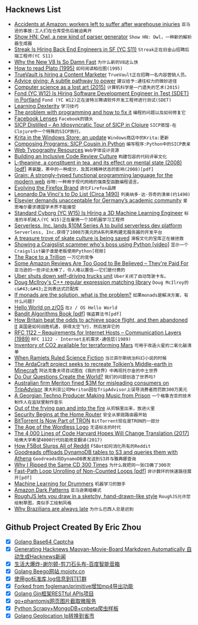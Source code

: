## Hacknews List


- [Accidents at Amazon: workers left to suffer after warehouse injuries](https://www.theguardian.com/technology/2018/jul/30/accidents-at-amazon-workers-left-to-suffer-after-warehouse-injuries)  `亚马逊的事故:工人们在仓库受伤后被迫离开`
- [Show HN: Owl, a new kind of parser generator](https://github.com/ianh/owl)  `Show HN: Owl，一种新的解析器生成器`
- [Streak Is Hiring Back End Engineers in  SF (YC S11)](https://www.streak.com/careers#BackendEngineer)  `Streak正在旧金山招聘后端工程师(YC S11)`
- [Why the New V8 Is So Damn Fast](https://nodesource.com/blog/why-the-new-v8-is-so-damn-fast)  `为什么新的V8这么快`
- [How to read Plato (1995)](http://plato-dialogues.org/email/950404_1.htm)  `如何阅读柏拉图(1995)`
- [TrueVault is hiring a Content Marketer](https://angel.co/truevault/jobs/386206-content-marketing-manager)  `TrueVault正在招聘一名内容营销人员。`
- [Advice giving: A subtle pathway to power](https://ink.library.smu.edu.sg/cgi/viewcontent.cgi?article=6779&amp;context=lkcsb_research)  `建议给予:通往权力的微妙途径`
- [Computer science as a lost art (2015)](http://rubyhacker.com/blog2/20150917.html)  `计算机科学是一门遗失的艺术(2015)`
- [Fond (YC W12) Is Hiring Software Development Engineer in Test (SDET) in Portland](https://jobs.lever.co/fond/0b674725-2493-4d42-90b1-10d631c94d98)  `Fond (YC W12)正在波特兰聘请软件开发工程师进行测试(SDET)`
- [Learning Dexterity](https://blog.openai.com/learning-dexterity/)  `学习技巧`
- [The problem with programming and how to fix it](https://alarmingdevelopment.org/?p=1173)  `编程的问题以及如何修复它`
- [Facebook Lenses](https://stratechery.com/2018/facebook-lenses/)  `Facebook的镜头`
- [SICP Distilled – An Idiosyncratic Tour of SICP in Clojure](http://www.sicpdistilled.com)  `SICP蒸馏-在Clojure中一个特殊的SICP旅行。`
- [Krita in the Windows Store: an update](https://krita.org/en/item/krita-in-the-windows-store-an-update/)  `Windows商店中的Krita:更新`
- [Composing Programs: SICP Cousin in Python](http://www.composingprograms.com/)  `编写程序:Python中的SICP表亲`
- [Web Typography Resources](https://betterwebtype.com/web-typography-resources)  `Web字体设计资源`
- [Building an Inclusive Code Review Culture](https://blog.plaid.com/building-an-inclusive-code-review-culture/)  `构建包容的代码评审文化`
- [L-theanine, a constituent in tea, and its effect on mental state (2008) [pdf]](http://apjcn.nhri.org.tw/server/APJCN/17%20Suppl%201//167.pdf)  `茶氨酸，茶中的一种成分，及其对精神状态的影响(2008)[pdf]`
- [Grain: A strongly-typed functional programming language for the modern web](https://grain-lang.org/)  `谷物:一种用于现代网络的强类型函数编程语言。`
- [Evolving the Firefox Brand](https://blog.mozilla.org/opendesign/evolving-the-firefox-brand/)  `进化Firefox品牌`
- [Leonardo Da Vinci&#39;s to Do List (Circa 1490)](http://www.openculture.com/2018/07/leonardo-da-vincis-list-circa-1490.html)  `列奥纳多·达·芬奇的清单(约1490)`
- [Elsevier demands unacceptable for Germany’s academic community](https://www.hrk.de/press/press-releases/press-release/meldung/deal-and-elsevier-negotiations-elsevier-demands-unacceptable-for-the-academic-community-4409/)  `爱思唯尔要求德国学术界不能接受`
- [Standard Cyborg (YC W15) Is Hiring a 3D Machine Learning Engineer](item?id=17649726)  `标准的半机械人(YC W15)正在雇佣一个3D机器学习工程师`
- [Serverless, Inc. lands $10M Series A to build serverless dev platform](https://techcrunch.com/2018/07/30/serverless-inc-lands-10-m-series-a-to-build-serverless-developers-platform/)  `Serverless, Inc.获得了1000万美元的A系列来构建无服务器的开发平台`
- [A treasure trove of skate culture is being saved](https://www.huckmag.com/outdoor/rad-archive-dan-adams-skate-culture/)  `滑板文化的宝库正在被拯救`
- [Showing a Craigslist scammer who&#39;s boss using Python [video]](https://www.youtube.com/watch?v=UtNYzv8gLbs&amp;feature=youtu.be)  `显示一个Craigslist骗子谁是老板使用Python[视频]`
- [The Race to a Trillion](https://www.aboveavalon.com/notes/2018/7/11/the-race-to-a-trillion)  `一万亿的竞争`
- [Some Amazon Reviews Are Too Good to Be Believed – They&#39;re Paid For](https://www.npr.org/2018/07/30/629800775/some-amazon-reviews-are-too-good-to-be-believed-theyre-paid-for)  `亚马逊的一些评论太棒了，令人难以置信——它们是付费的`
- [Uber shuts down self-driving trucks unit](https://techcrunch.com/2018/07/30/ubers-self-driving-trucks-division-is-dead-long-live-uber-self-driving-cars/)  `Uber关闭了自动驾驶卡车。`
- [Doug McIlroy&#39;s C&#43;&#43; regular expression matching library](https://github.com/arnoldrobbins/mcilroy-regex)  `Doug McIlroy的c&#43;&#43;正则表达式匹配库`
- [If monads are the solution, what is the problem?](http://danghica.blogspot.com/2018/07/haskell-if-monads-are-solution-what-is.html)  `如果monads是解决方案，有什么问题?`
- [Hello World on z/OS](https://medium.com/@bellmar/hello-world-on-z-os-a0ef31c1e87f)  `在z / OS Hello World`
- [Bandit Algorithms Book [pdf]](http://downloads.tor-lattimore.com/banditbook/book.pdf)  `强盗算法书[pdf]`
- [How Britain beat the odds to achieve space flight, and then abandoned it](https://medium.com/lapsed-historian/an-empire-of-stars-d6b24f92cbc7)  `英国是如何战胜机遇，获得太空飞行，然后放弃它的`
- [RFC 1122 – Requirements for Internet Hosts – Communication Layers (1989)](https://tools.ietf.org/html/rfc1122)  `RFC 1122 - Internet主机需求-通信层(1989)`
- [Inventory of CO2 available for terraforming Mars](https://www.nature.com/articles/s41550-018-0529-6)  `可用于改造火星的二氧化碳清单`
- [When Ramjets Ruled Science Fiction](https://www.tor.com/2018/07/30/when-ramjets-ruled-science-fiction/)  `当兰菲尔斯统治科幻小说的时候`
- [The ArdaCraft project seeks to recreate Tolkien’s Middle-earth in Minecraft](https://ardacraft.me/)  `阿达克鲁夫项目试图在《我的世界》中再现托尔金的中土世界`
- [Do Our Questions Create the World?](https://blogs.scientificamerican.com/cross-check/do-our-questions-create-the-world/)  `我们的问题创造了世界吗?`
- [Australian firm Meriton fined $3M for misleading consumers on TripAdvisor](https://www.accc.gov.au/media-release/meriton-to-pay-3-million-for-misleading-consumers-on-tripadvisor)  `澳大利亚公司Meriton因在TripAdvisor上误导消费者而罚款300万美元`
- [A Georgian Techno Producer Making Music from Prison](http://www.electronicbeats.net/behind-bars-meet-the-georgian-techno-producer-making-music-from-prison/)  `一个格鲁吉亚的技术制作人在监狱里制作音乐`
- [Out of the frying pan and into the fire](https://ar.al/2018/07/30/out-of-the-frying-pan-and-into-the-fire/)  `从煎锅里出来，放进火里`
- [Security Begins at the Home Router](https://insights.sei.cmu.edu/sei_blog/2018/07/security-begins-at-the-home-router.html)  `安全从家庭路由器开始`
- [BitTorrent Is Now Part of TRON](http://blog.bittorrent.com/2018/07/23/its-official-bittorrent-is-now-part-of-tron/)  `BitTorrent现在是TRON的一部分`
- [The Age of the Wordless Logo](https://www.theatlantic.com/business/archive/2016/09/the-age-of-the-wordless-logo/499166/?single_page=true)  `无语标志的时代`
- [The 4,000 Lines of Code Harvard Hopes Will Change Translation (2017)](https://slator.com/academia/4000-lines-code-harvard-hopes-will-change-translation/)  `哈佛大学希望4000行代码能改变翻译(2017)`
- [How F5Bot Slurps All of Reddit](https://intoli.com/blog/f5bot/)  `F5Bot如何消化所有的Reddit`
- [Goodreads offloads DynamoDB tables to S3 and queries them with Athena](https://aws.amazon.com/blogs/big-data/how-goodreads-offloads-amazon-dynamodb-tables-to-amazon-s3-and-queries-them-using-amazon-athena/)  `Goodreads将DynamoDB表发送到S3并与雅典娜查询`
- [Why I Ripped the Same CD 300 Times](https://john-millikin.com/%F0%9F%A4%94/why-i-ripped-the-same-cd-300-times)  `为什么我把同一张CD撕了300次`
- [Fast-Path Loop Unrolling of Non-Counted Loops [pdf]](http://ssw.jku.at/General/Staff/Leopoldseder/manlang2018-fast_path_unrolling_authorpreprint.pdf)  `非计数环的快速路径展开[pdf]`
- [Machine Learning for Drummers](http://blog.petersobot.com/machine-learning-for-drummers)  `机器学习的鼓手`
- [Amazon Dark Patterns](http://www.netinstructions.com/amazon-dark-patterns/)  `亚马逊黑暗模式`
- [RoughJS lets you draw in a sketchy, hand-drawn-like style](https://www.tutorialdocs.com/tutorial/roughjs/get-started.html)  `RoughJS允许您绘制草图，类似手工绘制风格`
- [Why Brazilians are always late](http://www.bbc.com/travel/story/20180729-why-brazilians-are-always-late)  `为什么巴西人总是迟到`

## Github Project Created By Eric Zhou

- [x] [Golang Base64 Captcha](https://github.com/mojocn/base64Captcha)
- [x] [Generating Hacknews Maoyan-Movie-Board Markdown Automatically 自动生成Hacknews新闻](https://github.com/dejavuzhou/md-genie)
- [x] [生活大爆炸-谢尔顿-剪刀石头布-百度智能音箱](https://github.com/mojocn/dueros-bang-game)
- [x] [Golang Beego网站 mojotv.cn](https://github.com/mojocn/www.mojotv.cn)
- [x] [使用go标准库,log信息到钉钉群](https://github.com/mojocn/dooger)
- [x] [Forked from fogleman/primitive增加mp4导出功能](https://github.com/mojocn/primitive)
- [x] [Golang Gin框架RESTful APIs项目](https://github.com/JJJJJJJerk/ezier-golang-web-api-framework)
- [x] [go+phantomjs网页图片截取微服务](https://github.com/mojocn/screen_shot)
- [x] [Python Scrapy+MongoDB+cnbeta爬虫样板](https://github.com/mojocn/scrapy_mongodb_boilerplate_cnbeta)
- [x] [Golang Geolocation Ip转换到省市](https://github.com/mojocn/ip2location)